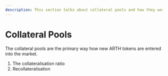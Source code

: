 ```yaml
---
description: This section talks about collateral pools and how they work
---
```


# Collateral Pools

The collateral pools are the primary way how new ARTH tokens are entered into the market. 

1. The collateralisation ratio
2. Recollateralisation  

